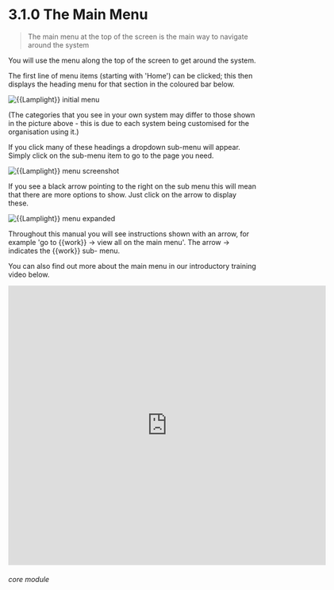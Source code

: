 # 3.1.0 The Main Menu

> The main menu at the top of the screen is the main way to navigate around the system



You will use the menu along the top of the screen to get around the system. 

The first line of menu items (starting with 'Home') can be clicked; this then displays the heading menu for that section in the coloured bar below. 

![{{Lamplight}} initial menu](3.1.0a.png)

(The categories that you see in your own system may differ to those shown in the picture above - this is due to each system being customised for the organisation using it.)


If you click many of these headings a dropdown sub-menu will appear. Simply click on the sub-menu item to go to the page you need.

![{{Lamplight}} menu screenshot](12a.png)

If you see a black arrow pointing to the right on the sub menu this will mean that there are more options to show. Just click on the arrow to display these.

![{{Lamplight}} menu expanded](3.1.0b.png)

Throughout this manual you will see instructions shown with an arrow, for example 'go to {{work}} -> view all on the main menu'. The arrow -> indicates the {{work}} sub- menu. 

You can also find out more about the main menu in our introductory training video below. 

<iframe width="640" height="564" src="https://player.vimeo.com/video/282516727" frameborder="0" allowFullScreen mozallowfullscreen webkitAllowFullScreen></iframe>


###### core module

